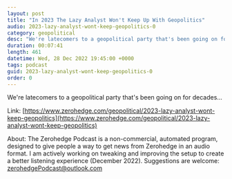 ```yaml
---
layout: post
title: "In 2023 The Lazy Analyst Won't Keep Up With Geopolitics"
audio: 2023-lazy-analyst-wont-keep-geopolitics-0
category: geopolitical
desc: "We're latecomers to a geopolitical party that's been going on for decades..."
duration: 00:07:41
length: 461
datetime: Wed, 28 Dec 2022 19:45:00 +0000
tags: podcast
guid: 2023-lazy-analyst-wont-keep-geopolitics-0
order: 0
---
```

We're latecomers to a geopolitical party that's been going on for decades...

Link: [https://www.zerohedge.com/geopolitical/2023-lazy-analyst-wont-keep-geopolitics](https://www.zerohedge.com/geopolitical/2023-lazy-analyst-wont-keep-geopolitics)

About: The Zerohedge Podcast is a non-commercial, automated program, designed to give people a way to get news from Zerohedge in an audio format.  I am actively working on tweaking and improving the setup to create a better listening experience (December 2022).  Suggestions are welcome: [zerohedgePodcast@outlook.com](mailto:zerohedgePodcast@outlook.com)